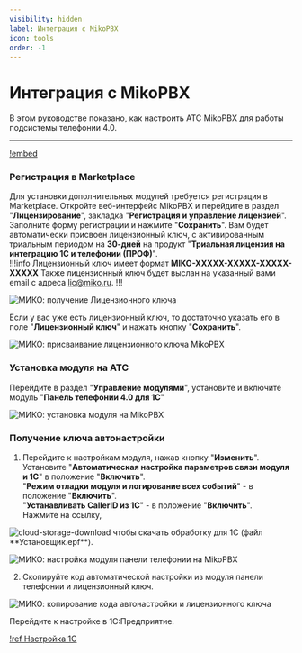 ```yaml
---
visibility: hidden
label: Интеграция с MikoPBX
icon: tools
order: -1
---
```


# Интеграция с MikoPBX

В этом руководстве показано, как настроить АТС MikoPBX для работы подсистемы телефонии 4.0.

---

[!embed](https://www.youtube.com/watch?v=96dr4T9KAlQ)

### Регистрация в Marketplace
 
Для установки дополнительных модулей требуется регистрация в Marketplace. Откройте веб-интерфейс MikoPBX и перейдите
в раздел "**Лицензирование**", закладка "**Регистрация и управление лицензией**".
Заполните форму регистрации и нажмите "**Сохранить**". Вам будет автоматически присвоен лицензионный ключ, с активированным триальным периодом на **30-дней** на продукт "**Триальная лицензия на интеграцию 1С и телефонии (ПРОФ)**".<br>
!!!info Лицензионный ключ имеет формат **MIKO-XXXXX-XXXXX-XXXXX-XXXXX**
Также лицензионный ключ будет выслан на указанный вами email с адреса lic@miko.ru. 
!!!

<img class="miko-shadow img-zoomable"  
    src="/assets/mikopbx/mikopbx_0.png"
    data-original="/assets/mikopbx/mikopbx_0.png"
    srcset="/assets/mikopbx/mikopbx_0_prev.png 1x, /assets/mikopbx/mikopbx_0.png 2x" 
    alt="МИКО: получение Лицензионного ключа"
/> 

Если у вас уже есть лицензионный ключ, то достаточно указать его в поле "**Лицензионный ключ**" и нажать кнопку "**Сохранить**".

<img class="miko-shadow img-zoomable"  
    src="/assets/mikopbx/mikopbx_1.png"
    data-original="/assets/mikopbx/mikopbx_1.png"
    srcset="/assets/mikopbx/mikopbx_1_prev.png 1x, /assets/mikopbx/mikopbx_1.png 2x" 
    alt="МИКО: присваивание лицензионного ключа MikoPBX"
/> 

### Установка модуля на АТС
Перейдите в раздел "**Управление модулями**", установите и включите модуль "**Панель телефонии 4.0 для 1С**" 

<img class="miko-shadow img-zoomable"  
   src="/assets/mikopbx/mikopbx_0.gif"
   data-original="/assets/mikopbx/mikopbx_0.gif"
   srcset="/assets/mikopbx/mikopbx_0_prev.gif 1x, /assets/mikopbx/mikopbx_0.gif 2x" 
   alt="МИКО: установка модуля на MikoPBX"
/> 

### Получение ключа автонастройки

1. Перейдите к настройкам модуля, нажав кнопку "**Изменить**". <br>
Установите "**Автоматическая настройка параметров связи модуля и 1С**" в положение "**Включить**". <br>
"**Режим отладки модуля и логирование всех событий**" - в положение "**Включить**". <br>
"**Устанавливать CallerID из 1С**" - в положение "**Включить**". <br>
Нажмите на ссылку,
<img src="~/assets/cloud-storage-download.png" alt="cloud-storage-download"/>
чтобы скачать обработку для 1С (файл **Установщик.epf**).

<img class="miko-shadow img-zoomable"  
   src="/assets/mikopbx/mikopbx_2.gif"
   data-original="/assets/mikopbx/mikopbx_2.gif"
   srcset="/assets/mikopbx/mikopbx_2_prev.gif 1x, /assets/mikopbx/mikopbx_2.gif 2x" 
   alt="МИКО: настройка модуля панели телефонии на MikoPBX"
/> 

2. Скопируйте код автоматической настройки из модуля панели телефонии и лицензионный ключ.

<img class="miko-shadow img-zoomable"  
   src="/assets/mikopbx/mikopbx_3.gif"
   data-original="/assets/mikopbx/mikopbx_3.gif"
   srcset="/assets/mikopbx/mikopbx_3_prev.gif 1x, /assets/mikopbx/mikopbx_3.gif 2x" 
   alt="МИКО: копирование кода автонастройки и лицензионного ключа"
/> 

Перейдите к настройке в 1С:Предприятие.

[!ref Настройка 1С](/get-started/nastroyka_1c)
